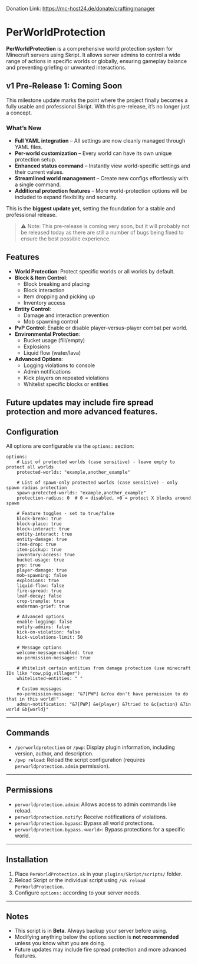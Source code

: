Donation Link: https://mc-host24.de/donate/craftingmanager

# PerWorldProtection

**PerWorldProtection** is a comprehensive world protection system for Minecraft servers using Skript. It allows server admins to control a wide range of actions in specific worlds or globally, ensuring gameplay balance and preventing griefing or unwanted interactions.

## v1 Pre-Release 1: Coming Soon

This milestone update marks the point where the project finally becomes a fully usable and professional Skript. With this pre-release, it’s no longer just a concept.

### What’s New

- **Full YAML integration** – All settings are now cleanly managed through YAML files.  
- **Per-world customization** – Every world can have its own unique protection setup.  
- **Enhanced status command** – Instantly view world-specific settings and their current values.  
- **Streamlined world management** – Create new configs effortlessly with a single command.  
- **Additional protection features** – More world-protection options will be included to expand flexibility and security.

This is the **biggest update yet**, setting the foundation for a stable and professional release.

> ⚠️ Note: This pre-release is coming very soon, but it will probably not be released today as there are still a number of bugs being fixed to ensure the best possible experience.

## Features

- **World Protection**: Protect specific worlds or all worlds by default.
- **Block & Item Control**:
  - Block breaking and placing
  - Block interaction
  - Item dropping and picking up
  - Inventory access
- **Entity Control**:
  - Damage and interaction prevention
  - Mob spawning control
- **PvP Control**: Enable or disable player-versus-player combat per world.
- **Environmental Protection**:
  - Bucket usage (fill/empty)
  - Explosions
  - Liquid flow (water/lava)
- **Advanced Options**:
  - Logging violations to console
  - Admin notifications
  - Kick players on repeated violations
  - Whitelist specific blocks or entities


Future updates may include fire spread protection and more advanced features.
---

## Configuration

All options are configurable via the `options:` section:

```
options:
    # List of protected worlds (case sensitive) - leave empty to protect all worlds
    protected-worlds: "example,another_example"
    
    # List of spawn-only protected worlds (case sensitive) - only spawn radius protection
    spawn-protected-worlds: "example,another_example"
    protection-radius: 0  # 0 = disabled, >0 = protect X blocks around spawn

    # Feature toggles - set to true/false
    block-break: true
    block-place: true
    block-interact: true
    entity-interact: true
    entity-damage: true
    item-drop: true
    item-pickup: true
    inventory-access: true
    bucket-usage: true
    pvp: true
    player-damage: true
    mob-spawning: false
    explosions: true
    liquid-flow: false
    fire-spread: true
    leaf-decay: false
    crop-trample: true
    enderman-grief: true
    
    # Advanced options
    enable-logging: false
    notify-admins: false
    kick-on-violation: false
    kick-violations-limit: 50
    
    # Message options
    welcome-message-enabled: true
    no-permission-messages: true
    
    # Whitelist certain entities from damage protection (use minecraft IDs like "cow,pig,villager")
    whitelisted-entities: " "
    
    # Custom messages
    no-permission-message: "&7[PWP] &cYou don't have permission to do that in this world!"
    admin-notification: "&7[PWP] &e{player} &7tried to &c{action} &7in world &b{world}"
```
---

## Commands

- `/perworldprotection` or `/pwp`: Display plugin information, including version, author, and description.
- `/pwp reload`: Reload the script configuration (requires `perworldprotection.admin` permission).

---

## Permissions

- `perworldprotection.admin`: Allows access to admin commands like reload.
- `perworldprotection.notify`: Receive notifications of violations.
- `perworldprotection.bypass`: Bypass all world protections.
- `perworldprotection.bypass.<world>`: Bypass protections for a specific world.

---

## Installation

1. Place `PerWorldProtection.sk` in your `plugins/Skript/scripts/` folder.
2. Reload Skript or the individual script using `/sk reload PerWorldProtection`.
3. Configure `options:` according to your server needs.

---

## Notes

- This script is in **Beta**. Always backup your server before using.
- Modifying anything below the options section is **not recommended** unless you know what you are doing.
- Future updates may include fire spread protection and more advanced features.
